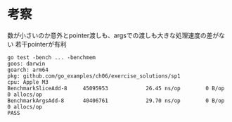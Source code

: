 # 考察
数が小さいのか意外とpointer渡しも、argsでの渡しも大きな処理速度の差がない
若干pointerが有利
```
go test -bench ... -benchmem
goos: darwin
goarch: arm64
pkg: github.com/go_examples/ch06/exercise_solutions/sp1
cpu: Apple M3
BenchmarkSliceAdd-8   	45095953	        26.45 ns/op	       0 B/op	       0 allocs/op
BenchmarkArgsAdd-8    	40406761	        29.70 ns/op	       0 B/op	       0 allocs/op
PASS
```

